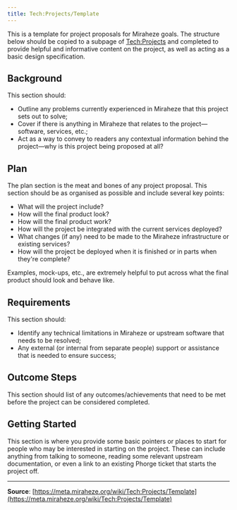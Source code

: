 ```yaml
---
title: Tech:Projects/Template
---
```


This is a template for project proposals for Miraheze goals. The structure below should be copied to a subpage of [Tech:Projects](/tech-docs/techprojects.md) and completed to provide helpful and informative content on the project, as well as acting as a basic design specification.

## Background 

This section should:
* Outline any problems currently experienced in Miraheze that this project sets out to solve;
* Cover if there is anything in Miraheze that relates to the project—software, services, etc.;
* Act as a way to convey to readers any contextual information behind the project—why is this project being proposed at all?

## Plan 

The plan section is the meat and bones of any project proposal. This section should be as organised as possible and include several key points:
* What will the project include?
* How will the final product look?
* How will the final product work?
* How will the project be integrated with the current services deployed?
* What changes (if any) need to be made to the Miraheze infrastructure or existing services?
* How will the project be deployed when it is finished or in parts when they're complete?

Examples, mock-ups, etc., are extremely helpful to put across what the final product should look and behave like.

## Requirements 

This section should:
* Identify any technical limitations in Miraheze or upstream software that needs to be resolved;
* Any external (or internal from separate people) support or assistance that is needed to ensure success;

## Outcome Steps 

This section should list of any outcomes/achievements that need to be met before the project can be considered completed.

## Getting Started 

This section is where you provide some basic pointers or places to start for people who may be interested in starting on the project. These can include anything from talking to someone, reading some relevant upstream documentation, or even a link to an existing Phorge ticket that starts the project off.

----
**Source**: [https://meta.miraheze.org/wiki/Tech:Projects/Template](https://meta.miraheze.org/wiki/Tech:Projects/Template)